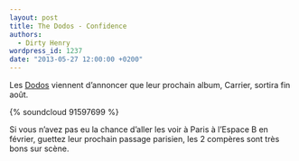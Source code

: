 ```yaml
---
layout: post
title: The Dodos - Confidence
authors:
  - Dirty Henry
wordpress_id: 1237
date: "2013-05-27 12:00:00 +0200"
---
```


Les [Dodos](http://www.dodosmusic.net/) viennent d’annoncer que leur prochain
album, Carrier, sortira fin août.

{% soundcloud 91597699 %}

Si vous n’avez pas eu la chance d’aller les voir à Paris à l’Espace B en
février, guettez leur prochain passage parisien, les 2 compères sont très bons
sur scène.
